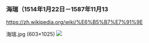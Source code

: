 ### 海瑞（1514年1月22日－1587年11月13
https://zh.wikipedia.org/wiki/%E6%B5%B7%E7%91%9E

海瑞.jpg (603×1025)
<img src="https://upload.wikimedia.org/wikipedia/commons/6/65/%E6%B5%B7%E7%91%9E.jpg">
